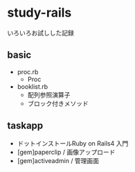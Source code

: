 study-rails
===========

いろいろお試しした記録

## basic
- proc.rb
  - Proc
- booklist.rb
  - 配列参照演算子
  - ブロック付きメソッド


## taskapp
- ドットインストールRuby on Rails4 入門
- [gem]paperclip / 画像アップロード
- [gem]activeadmin / 管理画面
